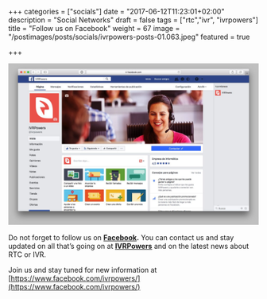 +++
categories = ["socials"]
date = "2017-06-12T11:23:01+02:00"
description = "Social Networks"
draft = false
tags = ["rtc","ivr", "ivrpowers"]
title = "Follow us on Facebook"
weight = 67
image = "/postimages/posts/socials/ivrpowers-posts-01.063.jpeg"
featured = true

+++

![IVRPowers Facebook page](/postimages/posts/socials/ivrpowers-facebook.jpg)


Do not forget to follow us on **[Facebook](https://www.facebook.com/ivrpowers/).** You can contact us and stay updated on all that’s going on at **[IVRPowers](http://www.ivrpowers.com)** and on the latest news about RTC or IVR. 

Join us and stay tuned for new information at [https://www.facebook.com/ivrpowers/](https://www.facebook.com/ivrpowers/)
